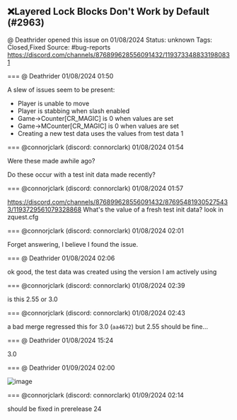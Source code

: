 ## ❌Layered Lock Blocks Don't Work by Default (#2963)
@ Deathrider opened this issue on 01/08/2024
Status: unknown
Tags: Closed,Fixed
Source: #bug-reports https://discord.com/channels/876899628556091432/1193733488331980831


=== @ Deathrider 01/08/2024 01:50

A slew of issues seem to be present:
- Player is unable to move
- Player is stabbing when slash enabled
- Game->Counter[CR_MAGIC] is 0 when values are set
- Game->MCounter[CR_MAGIC] is 0 when values are set
- Creating a new test data uses the values from test data 1

=== @connorjclark (discord: connorclark) 01/08/2024 01:54

Were these made awhile ago?

Do these occur with a test init data made recently?

=== @connorjclark (discord: connorclark) 01/08/2024 01:57

https://discord.com/channels/876899628556091432/876954819305275433/1193729561079328868
What's the value of a fresh test init data? look in zquest.cfg

=== @connorjclark (discord: connorclark) 01/08/2024 02:01

Forget answering, I believe I found the issue.

=== @ Deathrider 01/08/2024 02:06

ok good, the test data was created using the version I am actively using

=== @connorjclark (discord: connorclark) 01/08/2024 02:39

is this 2.55 or 3.0

=== @connorjclark (discord: connorclark) 01/08/2024 02:43

a bad merge regressed this for 3.0 (`aa4672`) but 2.55 should be fine...

=== @ Deathrider 01/08/2024 15:24

3.0

=== @ Deathrider 01/09/2024 02:00


![image](https://cdn.discordapp.com/attachments/1193733488331980831/1194098370415964322/image.png?ex=65e67cc4&is=65d407c4&hm=a2b7840c490123d66ff11c4ae933590f41fd6305c1567c06658e8dcbc32b7e5d&)

=== @connorjclark (discord: connorclark) 01/09/2024 02:14

should be fixed in prerelease 24
